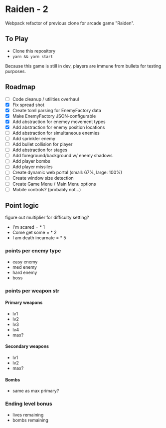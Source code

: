 # Raiden - 2

Webpack refactor of previous clone for arcade game "Raiden".

## To Play

- Clone this repository
- `yarn && yarn start`

Because this game is still in dev, players are immune from bullets for testing purposes.

## Roadmap

- [ ] Code cleanup / utilities overhaul
- [x] Fix spread shot
- [x] Create toml parsing for EnemyFactory data
- [x] Make EnemyFactory JSON-configurable
- [x] Add abstraction for enemey movement types
- [x] Add abstraction for enemy position locations
- [ ] Add abstraction for simultaneous enemies
- [ ] Add sprinkler enemy
- [ ] Add bullet collision for player
- [ ] Add abstraction for stages
- [ ] Add foreground/background w/ enemy shadows
- [ ] Add player bombs
- [ ] Add player missiles
- [ ] Create dynamic web portal (small: 67%, large: 100%)
- [ ] Create window size detection
- [ ] Create Game Menu / Main Menu options
- [ ] Mobile controls? (probably not...)

## Point logic
figure out multiplier for difficulty setting?
- I'm scared = * 1
- Come get some = * 2
- I am death incarnate = * 5 

### points per enemy type
- easy enemy
- med enemy
- hard enemy
- boss

### points per weapon str
#### Primary weapons
- lv1
- lv2
- lv3
- lv4
- max?

#### Secondary weapons
- lv1
- lv2
- max?

#### Bombs
- same as max primary?

### Ending level bonus
- lives remaining
- bombs remaining
